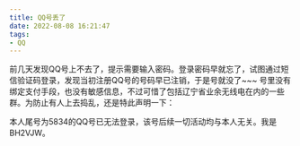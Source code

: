 ```yaml
---
title: QQ号丢了
date: 2022-08-08 16:21:47
tags:
- QQ
---
```

前几天发现QQ号上不去了，提示需要输入密码。登录密码早就忘了，试图通过短信验证码登录，发现当初注册QQ号的号码早已注销，于是号就没了~~~
号里没有绑定支付手段，也没有敏感信息，不过可惜了包括辽宁省业余无线电在内的一些群。为防止有人上去捣乱，还是特此声明一下：

本人尾号为5834的QQ号已无法登录，该号后续一切活动均与本人无关。我是BH2VJW。
